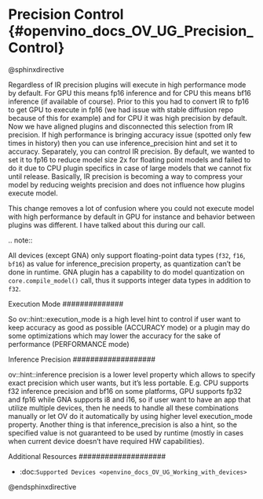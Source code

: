 # Precision Control {#openvino_docs_OV_UG_Precision_Control}

@sphinxdirective

Regardless of IR precision plugins will execute in high performance mode by default. For GPU this means fp16 inference and for CPU this means bf16 inference (if available of course). Prior to this you had to convert IR to fp16 to get GPU to execute in fp16 (we had issue with stable diffusion repo because of this for example) and for CPU it was high precision by default. Now we have aligned plugins and disconnected this selection from IR precision. If high performance is bringing accuracy issue (spotted only few times in history) then you can use inference_precision hint and set it to accuracy.
Separately, you can control IR precision. By default, we wanted to set it to fp16 to reduce model size 2x for floating point models and failed to do it due to CPU plugin specifics in case of large models that we cannot fix until release. Basically, IR precision is becoming a way to compress your model by reducing weights precision and does not influence how plugins execute model.

This change removes a lot of confusion where you could not execute model with high performance by default in GPU for instance and behavior between plugins was different. I have talked about this during our call.


.. note::

   All devices (except GNA) only support floating-point data types (``f32``, ``f16``, ``bf16``) as value for inference_precision property, as quantization can’t be done in runtime. GNA plugin has a capability to do model quantization on ``core.compile_model()`` call, thus it supports integer data types in addition to ``f32``.

Execution Mode
##############

So ov::hint::execution_mode is a high level hint to control if user want to keep accuracy as good as possible (ACCURACY mode) or a plugin may do some optimizations which may lower the accuracy for the sake of performance (PERFORMANCE mode)

Inference Precision
###################

ov::hint::inference precision is a lower level property which allows to specify exact precision which user wants, but it’s less portable. E.g. CPU supports f32 inference precision and bf16 on some platforms, GPU supports fp32 and fp16 while GNA supports i8 and i16, so if user want to have an app that utilize multiple devices, then he needs to handle all these combinations manually or let OV do it automatically by using higher level execution_mode property. Another thing is that inference_precision is also a hint, so the specified value is not guaranteed to be used by runtime (mostly in cases when current device doesn’t have required HW capabilities). 

Additional Resources
####################

* :doc:`Supported Devices <openvino_docs_OV_UG_Working_with_devices>`

@endsphinxdirective

